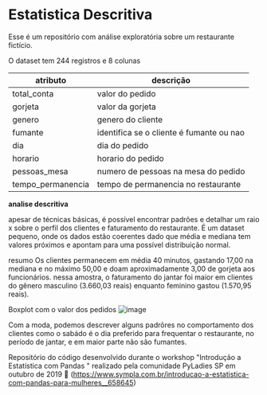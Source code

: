 # Estatistica Descritiva

Esse é um repositório com análise exploratória sobre um restaurante fictício.

O dataset tem 244 registros e 8 colunas

| atributo  | descrição |
| ------------- | ------------- |
|total_conta|valor do pedido|
|gorjeta|valor da gorjeta|
|genero|genero do cliente|
|fumante|identifica se o cliente é fumante ou nao|
|dia|dia do pedido|
|horario|horario do pedido|
|pessoas_mesa|numero de pessoas na mesa do pedido|
|tempo_permanencia|tempo de permanencia no restaurante|

**analise descritiva**

apesar de técnicas básicas, é possível encontrar padrões e detalhar um raio x sobre o perfil dos clientes e faturamento do restaurante.
É um dataset pequeno, onde os dados estão coerentes dado que média e mediana tem valores próximos e apontam para uma possível distribuição normal.

resumo 
Os clientes permanecem em média 40 minutos, gastando 17,00 na mediana e no máximo 50,00 e doam aproximadamente 3,00 de gorjeta aos funcionários. 
nessa amostra, o faturamento do jantar foi maior em clientes do gênero masculino (3.660,03 reais) enquanto feminino gastou (1.570,95 reais).

Boxplot com o valor dos pedidos
![image](https://github.com/lauranonato/Estatistica-Descritiva/assets/56266061/1e1f4099-0ed2-428e-9c7e-078940dd70cd)

Com a moda, podemos descrever alguns padrõres no comportamento dos clientes como o sabádo é o dia preferido para frequentar o restaurante, no período de jantar, e em maior parte não são fumantes. 


Repositório do código desenvolvido durante o workshop "Introdução a Estatística com Pandas " realizado pela comunidade PyLadies SP em outubro de 2019 🥰 (https://www.sympla.com.br/introducao-a-estatistica-com-pandas-para-mulheres__658645)
